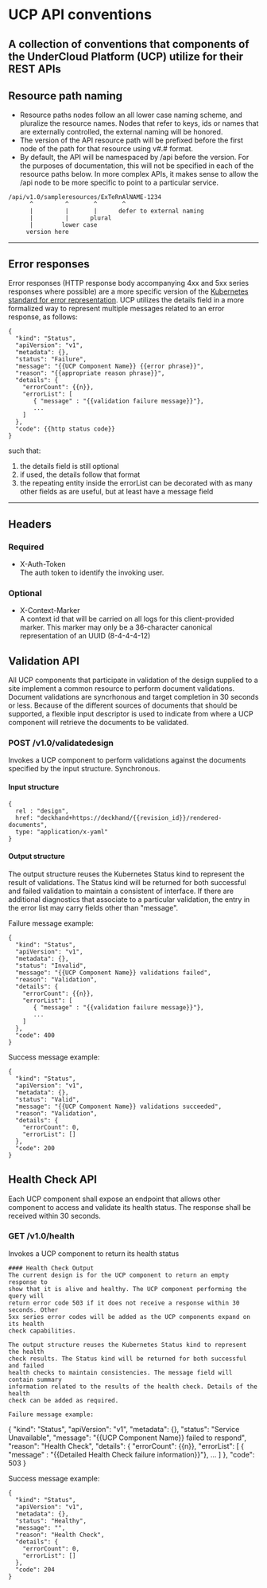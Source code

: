 # UCP API conventions
A collection of conventions that components of the UnderCloud Platform (UCP)
utilize for their REST APIs
---
## Resource path naming
* Resource paths nodes follow an all lower case naming scheme, and pluralize
the resource names. Nodes that refer to keys, ids or names that are externally
controlled, the external naming will be honored.
* The version of the API resource path will be prefixed before the first node
of the path for that resource using v#.# format.
* By default, the API will be namespaced by /api before the version. For the
purposes of documentation, this will not be specified in each of the resource
paths below. In more complex APIs, it makes sense to allow the /api node to be
more specific to point to a particular service.
```
/api/v1.0/sampleresources/ExTeRnAlNAME-1234
      ^         ^       ^       ^
      |         |       |      defer to external naming
      |         |      plural
      |        lower case
     version here
```
---
## Error responses
Error responses (HTTP response body accompanying 4xx and 5xx series responses
where possible) are a more specific version of the
[Kubernetes standard for error representation](https://github.com/kubernetes/community/blob/master/contributors/devel/api-conventions.md#response-status-kind).
UCP utilizes the details field in a more formalized way to represent multiple
messages related to an error response, as follows:

```
{
  "kind": "Status",
  "apiVersion": "v1",
  "metadata": {},
  "status": "Failure",
  "message": "{{UCP Component Name}} {{error phrase}}",
  "reason": "{{appropriate reason phrase}}",
  "details": {
    "errorCount": {{n}},
    "errorList": [
       { "message" : "{{validation failure message}}"},
       ...
    ]
  },
  "code": {{http status code}}
}
```

such that:
1. the details field is still optional
2. if used, the details follow that format
3. the repeating entity inside the errorList can be decorated with as many
other fields as are useful, but at least have a message field
---
## Headers
### Required

* X-Auth-Token  
The auth token to identify the invoking user.

### Optional

* X-Context-Marker  
A context id that will be carried on all logs for this client-provided marker.
This marker may only be a 36-character canonical representation of an UUID
(8-4-4-4-12)

## Validation API  
All UCP components that participate in validation of the design supplied to a
site implement a common resource to perform document validations. Document
validations are syncrhonous and target completion in 30 seconds or less.
Because of the different sources of documents that should be supported, a
flexible input descriptor is used to indicate from where a UCP component will
retrieve the documents to be validated.
  
### POST /v1.0/validatedesign  
Invokes a UCP component to perform validations against the documents specified
by the input structure.  Synchronous.

#### Input structure  
```
{
  rel : "design",
  href: "deckhand+https://deckhand/{{revision_id}}/rendered-documents",
  type: "application/x-yaml"
}
```
#### Output structure
The output structure reuses the Kubernetes Status kind to represent the result
of validations. The Status kind will be returned for both successful and failed
validation to maintain a consistent of interface. If there are additional
diagnostics that associate to a particular validation, the entry in the error
list may carry fields other than "message".

Failure message example:
```
{
  "kind": "Status",
  "apiVersion": "v1",
  "metadata": {},
  "status": "Invalid",
  "message": "{{UCP Component Name}} validations failed",
  "reason": "Validation",
  "details": {
    "errorCount": {{n}},
    "errorList": [
       { "message" : "{{validation failure message}}"},
       ...
    ]
  },
  "code": 400
}
```

Success message example:
```
{
  "kind": "Status",
  "apiVersion": "v1",
  "metadata": {},
  "status": "Valid",
  "message": "{{UCP Component Name}} validations succeeded",
  "reason": "Validation",
  "details": {
    "errorCount": 0,
    "errorList": []
  },
  "code": 200
}
```

## Health Check API
Each UCP component shall expose an endpoint that allows other component
to access and validate its health status.  The response shall be received
within 30 seconds.

### GET /v1.0/health
Invokes a UCP component to return its health status

```
#### Health Check Output
The current design is for the UCP component to return an empty response to 
show that it is alive and healthy. The UCP component performing the query will 
return error code 503 if it does not receive a response within 30 seconds. Other 
5xx series error codes will be added as the UCP components expand on its health
check capabilities.

The output structure reuses the Kubernetes Status kind to represent the health
check results. The Status kind will be returned for both successful and failed
health checks to maintain consistencies. The message field will contain summary
information related to the results of the health check. Details of the health 
check can be added as required.

Failure message example:
```
{
  "kind": "Status",
  "apiVersion": "v1",
  "metadata": {},
  "status": "Service Unavailable",
  "message": "{{UCP Component Name}} failed to respond",
  "reason": "Health Check",
  "details": {
    "errorCount": {{n}},
    "errorList": [
       { "message" : "{{Detailed Health Check failure information}}"},
       ...
    ]
  },
  "code": 503
}

Success message example:
```
{
  "kind": "Status",
  "apiVersion": "v1",
  "metadata": {},
  "status": "Healthy",
  "message": "",
  "reason": "Health Check",
  "details": {
    "errorCount": 0,
    "errorList": []
  },
  "code": 204
}
```

